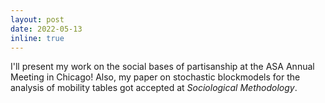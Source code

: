 ```yaml
---
layout: post
date: 2022-05-13
inline: true
---
```


I'll present my work on the social bases of partisanship at the ASA Annual Meeting in Chicago! Also, my paper on stochastic blockmodels for the analysis of mobility tables got accepted at *Sociological Methodology*.